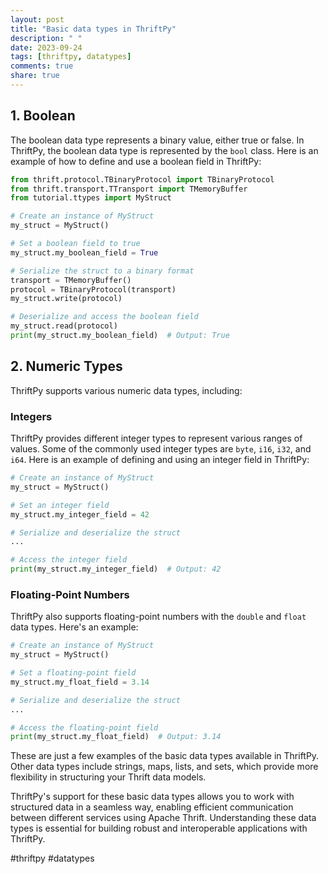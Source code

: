 ```yaml
---
layout: post
title: "Basic data types in ThriftPy"
description: " "
date: 2023-09-24
tags: [thriftpy, datatypes]
comments: true
share: true
---
```


## 1. Boolean

The boolean data type represents a binary value, either true or false. In ThriftPy, the boolean data type is represented by the `bool` class. Here is an example of how to define and use a boolean field in ThriftPy:

```python
from thrift.protocol.TBinaryProtocol import TBinaryProtocol
from thrift.transport.TTransport import TMemoryBuffer
from tutorial.ttypes import MyStruct

# Create an instance of MyStruct
my_struct = MyStruct()

# Set a boolean field to true
my_struct.my_boolean_field = True

# Serialize the struct to a binary format
transport = TMemoryBuffer()
protocol = TBinaryProtocol(transport)
my_struct.write(protocol)

# Deserialize and access the boolean field
my_struct.read(protocol)
print(my_struct.my_boolean_field)  # Output: True
```

## 2. Numeric Types

ThriftPy supports various numeric data types, including:

### Integers

ThriftPy provides different integer types to represent various ranges of values. Some of the commonly used integer types are `byte`, `i16`, `i32`, and `i64`. Here is an example of defining and using an integer field in ThriftPy:

```python
# Create an instance of MyStruct
my_struct = MyStruct()

# Set an integer field
my_struct.my_integer_field = 42

# Serialize and deserialize the struct
...

# Access the integer field
print(my_struct.my_integer_field)  # Output: 42
```

### Floating-Point Numbers

ThriftPy also supports floating-point numbers with the `double` and `float` data types. Here's an example:

```python
# Create an instance of MyStruct
my_struct = MyStruct()

# Set a floating-point field
my_struct.my_float_field = 3.14

# Serialize and deserialize the struct
...

# Access the floating-point field
print(my_struct.my_float_field)  # Output: 3.14
```

These are just a few examples of the basic data types available in ThriftPy. Other data types include strings, maps, lists, and sets, which provide more flexibility in structuring your Thrift data models.

ThriftPy's support for these basic data types allows you to work with structured data in a seamless way, enabling efficient communication between different services using Apache Thrift. Understanding these data types is essential for building robust and interoperable applications with ThriftPy.

#thriftpy #datatypes